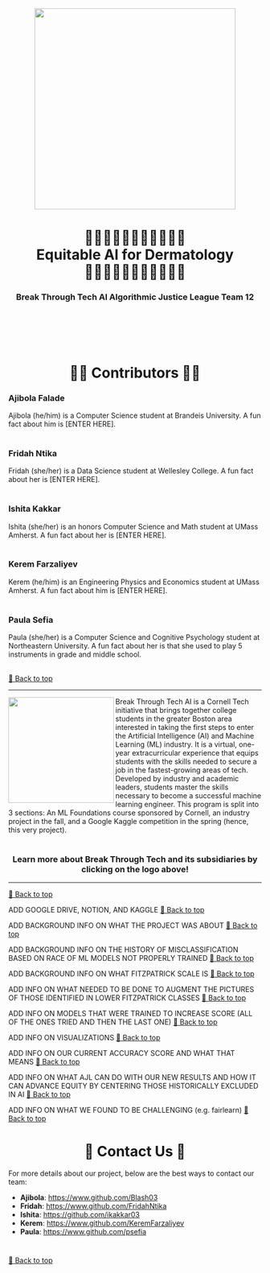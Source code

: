 <!-- HEADER -->
<div align="center">
  <img src="https://media.glamour.com/photos/5b9a4ffed4057a0ec3d2deee/16:9/w_800,h_450,c_limit/fenty-river.gif" height=400>
  <h1>
    🫶🏻🫶🫶🏼🫶🏽🫶🏾🫶🏿<br>Equitable AI for Dermatology<br>🫶🏿🫶🏾🫶🏽🫶🏼🫶🫶🏻
    <h3>Break Through Tech AI Algorithmic Justice League Team 12</h3>
  </h1>
  <br><br><br><br>
</div>


<!-- CONTRIBUTORS -->
<div align="center">
  <h1>
    🤝🏿 Contributors 🤝🏿
  </h1>
</div>



### Ajibola Falade
Ajibola (he/him) is a Computer Science student at Brandeis University. A fun fact about him is [ENTER HERE].
<br><br>
### Fridah Ntika
Fridah (she/her) is a Data Science student at Wellesley College. A fun fact about her is [ENTER HERE].
<br><br>
### Ishita Kakkar
Ishita (she/her) is an honors Computer Science and Math student at UMass Amherst. A fun fact about her is [ENTER HERE].
<br><br>
### Kerem Farzaliyev
Kerem (he/him) is an Engineering Physics and Economics student at UMass Amherst. A fun fact about him is [ENTER HERE].
<br><br>
### Paula Sefia
Paula (she/her) is a Computer Science and Cognitive Psychology student at Northeastern University. A fun fact about her is that she used to play 5 instruments in grade and middle school.
<br><br>

[🔼 Back to top](#top)

---


<!-- BREAK THROUGH TECH -->
[<img align="left" src="https://github.com/user-attachments/assets/e239a754-d90c-4c23-94ca-820ee7d5d052" height=210>](https://www.breakthroughtech.org/programs/the-ai-program/)

Break Through Tech AI is a Cornell Tech initiative that brings together college students in the greater Boston area interested in taking the first steps to enter the Artificial Intelligence (AI) and Machine Learning (ML) industry. It is a virtual, one-year extracurricular experience that equips students with the skills needed to secure a job in the fastest-growing areas of tech. Developed by industry and academic leaders, students master the skills necessary to become a successful machine learning engineer. This program is split into 3 sections: An ML Foundations course sponsored by Cornell, an industry project in the fall, and a Google Kaggle competition in the spring (hence, this very project). 
<br><br>
<div align="center">
  <h3>
    Learn more about Break Through Tech and its subsidiaries by clicking on the logo above!
  </h3>
</div>

---


[🔼 Back to top](#top)

<!-- RESOURCES -->
ADD GOOGLE DRIVE, NOTION, AND KAGGLE
[🔼 Back to top](#top)

<!-- BACKROUND -->
ADD BACKGROUND INFO ON WHAT THE PROJECT WAS ABOUT
[🔼 Back to top](#top)

<!-- HISTORY OF MISCLASSIFICATION -->
ADD BACKGROUND INFO ON THE HISTORY OF MISCLASSIFICATION BASED ON RACE OF ML MODELS NOT PROPERLY TRAINED
[🔼 Back to top](#top)

<!-- FITZPATRICK SCALE -->
ADD BACKGROUND INFO ON WHAT FITZPATRICK SCALE IS
[🔼 Back to top](#top)

<!-- DATA MANIPULATION STRATEGIES -->
ADD INFO ON WHAT NEEDED TO BE DONE TO AUGMENT THE PICTURES OF THOSE IDENTIFIED IN LOWER FITZPATRICK CLASSES
[🔼 Back to top](#top)

<!-- MODEL -->
ADD INFO ON MODELS THAT WERE TRAINED TO INCREASE SCORE (ALL OF THE ONES TRIED AND THEN THE LAST ONE)
[🔼 Back to top](#top)

<!-- VISUALIZATIONS -->
ADD INFO ON VISUALIZATIONS
[🔼 Back to top](#top)

<!-- ACCURACY SCORE -->
ADD INFO ON OUR CURRENT ACCURACY SCORE AND WHAT THAT MEANS
[🔼 Back to top](#top)

<!-- FUTURE AJL DIRECTIVES -->
ADD INFO ON WHAT AJL CAN DO WITH OUR NEW RESULTS AND HOW IT CAN ADVANCE EQUITY BY CENTERING THOSE HISTORICALLY EXCLUDED IN AI
[🔼 Back to top](#top)

<!-- CHALLENGES/LIMITATIONS -->
ADD INFO ON WHAT WE FOUND TO BE CHALLENGING (e.g. fairlearn)
[🔼 Back to top](#top)

<!-- CONTACT US -->
<div align="center">
  <h1>
    👋 Contact Us 👋
    </h1>
</div>

For more details about our project, below are the best ways to contact our team:

- **Ajibola**: https://www.github.com/Blash03
- **Fridah**: https://www.github.com/FridahNtika
- **Ishita**: https://github.com/ikakkar03
- **Kerem**: https://www.github.com/KeremFarzaliyev
- **Paula**: https://www.github.com/psefia
#
[🔼 Back to top](#top)
